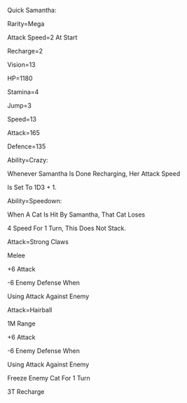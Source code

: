 Quick Samantha:

Rarity=Mega

Attack Speed=2 At Start

Recharge=2

Vision=13

HP=1180

Stamina=4

Jump=3

Speed=13

Attack=165

Defence=135

Ability=Crazy:

Whenever Samantha Is Done Recharging, Her Attack Speed

Is Set To 1D3 + 1.

Ability=Speedown:

When A Cat Is Hit By Samantha, That Cat Loses

4 Speed For 1 Turn, This Does Not Stack.

Attack=Strong Claws

Melee

+6 Attack

-6 Enemy Defense When

Using Attack Against Enemy

Attack=Hairball

1M Range

+6 Attack

-6 Enemy Defense When

Using Attack Against Enemy

Freeze Enemy Cat For 1 Turn

3T Recharge
